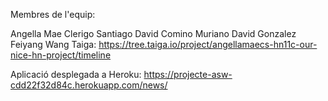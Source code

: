 Membres de l'equip:

Angella Mae Clerigo Santiago
David Comino Muriano
David Gonzalez
Feiyang Wang
Taiga: https://tree.taiga.io/project/angellamaecs-hn11c-our-nice-hn-project/timeline

Aplicació desplegada a Heroku: https://projecte-asw-cdd22f32d84c.herokuapp.com/news/
